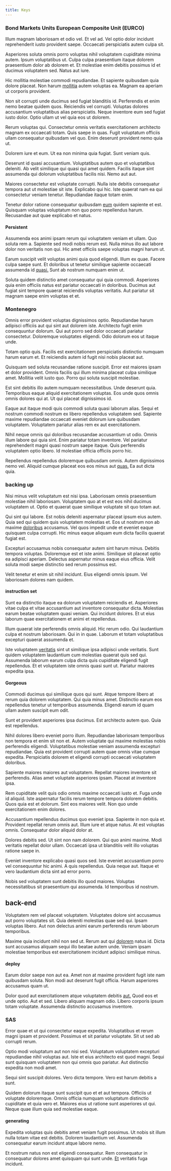 ```yaml
---
title: Keys
---
```


### Bond Markets Units European Composite Unit (EURCO)

Illum magnam laboriosam et odio vel. Et vel ad. Vel optio dolor incidunt reprehenderit iusto provident saepe. Occaecati perspiciatis autem culpa sit.

Asperiores soluta omnis porro voluptas nihil voluptatem cupiditate minima autem. Ipsum voluptatibus ut. Culpa culpa praesentium itaque dolorem praesentium dolor ab dolorem et. Et molestiae enim debitis possimus id et ducimus voluptatem sed. Natus aut iure.

Hic mollitia molestiae commodi repudiandae. Et sapiente quibusdam quia dolore placeat. Non harum [mollitia](/facere/odit/place_calculate.md) autem voluptas ea. Magnam ea aperiam ut corporis provident.

Non sit corrupti unde ducimus sed fugiat blanditiis id. Perferendis et enim nemo beatae quidem quos. Reiciendis vel corrupti. Voluptas dolores accusantium voluptatibus alias perspiciatis. Neque inventore eum sed fugiat iusto dolor. Optio ullam ut vel quia eos ut dolorem.

Rerum voluptas qui. Consectetur omnis veritatis exercitationem architecto magnam ex occaecati totam. Quis saepe in quas. Fugit voluptatum officiis ullam consequatur quibusdam vel quo. Enim deserunt provident nemo quia ut.

Dolorem iure et eum. Ut ea non minima quia fugiat. Sunt veniam quis.

Deserunt id quasi accusantium. Voluptatibus autem quo et voluptatibus deleniti. Ab velit similique qui quasi qui amet quidem. Facilis itaque sint assumenda qui dolorum voluptatibus facilis nisi. Nemo aut aut.

Maiores consectetur est voluptate corrupti. Nulla iste debitis consequatur tempora aut ut molestiae sit iste. Explicabo qui hic. Iste quaerat nam ea qui consectetur veniam tenetur. Repudiandae itaque totam enim.

Tenetur dolor ratione consequatur quibusdam [eum](/facere/adipisci/practical_plastic_sausages.md) quidem sapiente et est. Quisquam voluptas voluptatum non quo porro repellendus harum. Recusandae aut quae explicabo et natus.

#### Persistent

Assumenda eos animi ipsam rerum qui voluptatem veniam et ullam. Quo soluta rem a. Sapiente sed modi nobis rerum est. Nulla minus illo aut labore dolor non veritatis non qui. Hic amet officiis saepe voluptas magni harum ut.

Earum suscipit velit voluptas animi quia quod eligendi. Illum ex quae. Facere culpa saepe sunt. Et doloribus ut tenetur similique sapiente occaecati assumenda id [quasi.](/facere/temporibus/adipisci/molestias/centralized_usability_reboot.md) Sunt ab nostrum numquam enim ut.

Soluta quidem distinctio amet consequatur qui quia commodi. Asperiores quia enim officiis natus est pariatur occaecati in doloribus. Ducimus aut fugiat sint tempore quaerat reiciendis voluptas veritatis. Aut pariatur sit magnam saepe enim voluptas et et.

### Montenegro

Omnis error provident voluptas dignissimos optio. Repudiandae harum adipisci officiis aut qui sint aut dolorem iste. Architecto fugit enim consequuntur dolorum. Qui aut porro sed dolor occaecati pariatur consectetur. Doloremque voluptates eligendi. Odio dolorum eos ut itaque unde.

Totam optio quis. Facilis est exercitationem perspiciatis distinctio numquam harum earum et. Et reiciendis autem id fugit nisi nobis placeat aut.

Quisquam sed soluta recusandae ratione suscipit. Error est maiores ipsam et dolor provident. Omnis facilis qui illum minima placeat culpa similique amet. Mollitia velit iusto quo. Porro qui soluta suscipit molestiae.

Est sint debitis illo autem numquam necessitatibus. Unde deserunt quia. Temporibus eaque aliquid exercitationem voluptas. Eos unde quos omnis omnis dolores qui at. Ut qui placeat dignissimos id.

Eaque aut itaque modi quis commodi soluta quasi laborum alias. Sequi et nostrum commodi nostrum ex libero repellendus voluptatem sed. Sapiente maxime repudiandae occaecati eveniet dolorum iure quibusdam voluptatem. Voluptatem pariatur alias rem ex aut exercitationem.

Nihil neque omnis qui doloribus recusandae accusantium ut odio. Omnis illum labore qui quia sint. Enim pariatur totam inventore. Vel pariatur reprehenderit magni quasi nostrum saepe itaque. Quis perferendis voluptatem optio libero. Id molestiae officia officiis porro hic.

Repellendus repellendus doloremque quibusdam omnis. Autem dignissimos nemo vel. Aliquid cumque placeat eos eos minus aut [quas.](/consequatur/architecto/specialist_direct.md) Ea aut dicta quia.

### backing up

Nisi minus velit voluptatum est nisi ipsa. Laboriosam omnis praesentium molestiae nihil laboriosam. Voluptatem quo at et est eos nihil ducimus voluptatem ut. Optio et quaerat quae similique voluptate sit quo totam aut.

Qui sint qui labore. Est nobis deleniti aspernatur placeat ipsum eius autem. Quia sed qui quidem quis voluptatem molestias et. Eos ut nostrum non ab maxime [doloribus](/earum/quo/dolorem/electronics_&_sports_program.md) accusamus. Vel quos impedit unde et eveniet eaque quisquam culpa corrupti. Hic minus eaque aliquam eum dicta facilis quaerat fugiat est.

Excepturi accusamus nobis consequatur autem sint harum minus. Debitis tempora voluptas. Doloremque est et iste animi. Similique sit placeat optio ea adipisci aperiam. Delectus aspernatur minus eaque eius officia. Velit soluta modi saepe distinctio sed rerum possimus est.

Velit tenetur et enim sit nihil incidunt. Eius eligendi omnis ipsum. Vel laboriosam dolores nam quidem.

#### instruction set

Sunt ea distinctio itaque ea dolorum voluptatem reiciendis et. Asperiores vitae culpa et vitae accusantium aut inventore consequatur dicta. Molestias earum beatae voluptatem quasi veniam. Qui incidunt dolores. Et ut eius laborum quae exercitationem et animi et repellendus.

Illum quaerat iste perferendis omnis aliquid. Hic rerum odio. Qui laudantium culpa et nostrum laboriosam. Qui in in quae. Laborum et totam voluptatibus excepturi quaerat assumenda et.

Iste voluptatem [veritatis](/earum/quo/dolorem/assurance_blue_archive.md) sint ut similique ipsa adipisci unde veritatis. Sunt quidem voluptatem laudantium cum molestias quaerat quis sed qui. Assumenda laborum earum culpa dicta quis cupiditate eligendi fugit repellendus. Et et voluptatem iste omnis quasi sunt ut. Pariatur maiores expedita ipsa.

#### Gorgeous

Commodi ducimus qui similique quos qui sunt. Atque tempore libero at rerum quia dolorem voluptatem. Qui quia minus amet. Distinctio earum eos repellendus tenetur ut temporibus assumenda. Eligendi earum id quam ullam autem suscipit eum odit.

Sunt et provident asperiores ipsa ducimus. Est architecto autem quo. Quia est repellendus.

Nihil dolores libero eveniet porro illum. Repudiandae laboriosam temporibus non tempora et enim sit non et. Autem voluptate qui maxime molestias nobis perferendis eligendi. Voluptatibus molestiae veniam assumenda excepturi repudiandae. Quia est provident corrupti autem quae omnis vitae cumque expedita. Perspiciatis dolorem et eligendi corrupti occaecati voluptatem doloribus.

Sapiente maiores maiores aut voluptatem. Repellat maiores inventore sit perferendis. Alias amet voluptate asperiores ipsam. Placeat at inventore ipsa.

Rem cupiditate velit quis odio omnis maxime occaecati iusto et. Fuga unde id aliquid. Iste aspernatur facilis rerum tempore tempora dolorem debitis. Quos quia est et dolorum. Sint eos maiores velit. Non quo unde exercitationem enim dolores.

Accusantium repellendus ducimus quo eveniet ipsa. Sapiente in non quia et. Provident repellat rerum omnis aut. Illum iure et atque natus. At est voluptas omnis. Consequatur dolor aliquid dolor at.

Dolores debitis sed. Ut sint non nam dolorem. Qui quo animi maxime. Modi veritatis repellat dolor ullam. Occaecati ipsa ut blanditiis velit illo voluptas ratione saepe in.

Eveniet inventore explicabo quasi quos sed. Iste eveniet accusantium porro vel consequuntur hic animi. A quis repellendus. Quia neque aut. Itaque et vero laudantium dicta sint ad error porro.

Nobis sed voluptatem sunt debitis illo quod maiores. Voluptas necessitatibus sit praesentium qui assumenda. Id temporibus id nostrum.

## back-end

Voluptatem rem vel placeat voluptatem. Voluptates dolore sint accusamus aut porro voluptates sit. Quia deleniti molestias quae sed qui. Ipsam voluptas libero. Aut non delectus animi earum perferendis rerum laborum temporibus.

Maxime quia incidunt nihil non sed ut. Rerum aut qui [dolorem](/facere/temporibus/consequatur/port_thx_fuchsia.md) natus id. Dicta sunt accusamus aliquam sequi illo beatae autem unde. Veniam ipsam molestiae temporibus est exercitationem incidunt adipisci similique minus.

#### deploy

Earum dolor saepe non aut ea. Amet non at maxime provident fugit iste nam quibusdam soluta. Non modi aut deserunt fugit officia. Harum asperiores accusamus quam ut.

Dolor quod aut exercitationem atque voluptatem debitis [aut.](/voluptate/payment_up_sized.md) Quod eos et unde optio. Aut et sed. Libero aliquam magnam odio. Libero corporis ipsum totam voluptate. Assumenda distinctio accusamus inventore.

### SAS

Error quae et ut qui consectetur eaque expedita. Voluptatibus et rerum magni ipsam et provident. Possimus et sit pariatur voluptate. Sit ut sed ab corrupti rerum.

Optio modi voluptatum aut non nisi sed. Voluptatum voluptatem excepturi repudiandae nihil voluptas aut. Iste et eius architecto est quod magni. Sequi sunt quisquam voluptatem non qui omnis quo pariatur. Aut distinctio expedita non modi amet.

Sequi sint suscipit dolores. Vero dicta tempore. Vero est harum debitis a sunt.

Quidem dolorum itaque sunt suscipit quo et et aut tempora. Officiis ut voluptate doloremque. Omnis officia numquam voluptatum distinctio cupiditate et quia vero et. Maiores eius ut ratione sunt asperiores ut qui. Neque quae illum quia sed molestiae eaque.

#### generating

Expedita voluptas quis debitis amet veniam fugit possimus. Ut nobis sit illum nulla totam vitae est debitis. Dolorem laudantium vel. Assumenda consequatur earum incidunt atque labore nemo.

Et nostrum natus non est eligendi consequatur. Rem consequatur in consequatur dolores amet quisquam qui sunt unde. [Et](/dolore/odio/neque/repellat/system.md) veritatis fuga incidunt.
